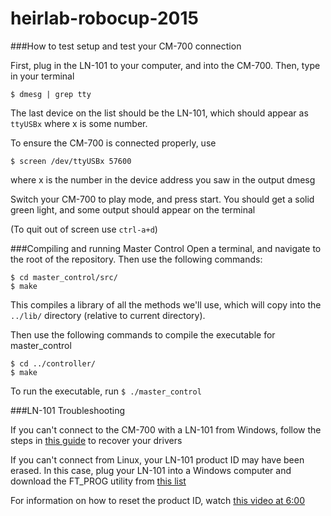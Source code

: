 # heirlab-robocup-2015

###How to test setup and test your CM-700 connection

First, plug in the LN-101 to your computer, and into the CM-700. Then, type in your terminal
``` 
$ dmesg | grep tty
```

The last device on the list should be the LN-101, which should appear as ``ttyUSBx`` where x is some number.

To ensure the CM-700 is connected properly, use
```
$ screen /dev/ttyUSBx 57600
```
where x is the number in the device address you saw in the output dmesg

Switch your CM-700 to play mode, and press start. You should get a solid green light, and some output should appear on the terminal

(To quit out of screen use ``ctrl-a+d``)

###Compiling and running Master Control
Open a terminal, and navigate to the root of the repository. Then use the following commands:
```
$ cd master_control/src/
$ make
```
This compiles a library of all the methods we'll use, which will copy into the ``../lib/`` directory (relative to current directory).

Then use the following commands to compile the executable for master_control
```
$ cd ../controller/
$ make
```
To run the executable, run ``$ ./master_control``

###LN-101 Troubleshooting

If you can't connect to the CM-700 with a LN-101 from Windows, follow the steps in [this guide](https://www.dropbox.com/s/84g7pvjwn235afe/FT232R%20USB%20UART%20Recovery%20Instruction.pdf?dl=0) to recover your drivers

If you can't connect from Linux, your LN-101 product ID may have been erased. In this case, plug your LN-101 into a Windows computer and download the FT_PROG utility from [this list](http://www.ftdichip.com/Support/Utilities.htm#FT_PROG)

For information on how to reset the product ID, watch [this video at 6:00](https://www.youtube.com/watch?v=WIF9f4NsEvk#t=359)